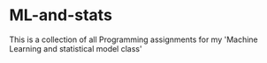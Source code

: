 # ML-and-stats
This is a collection of all Programming assignments for my 'Machine Learning and statistical model class' 
